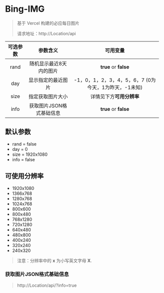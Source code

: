 # Bing-IMG
> 基于 Vercel 构建的必应每日图片  
> 
> 请求地址：http://Location/api

| 可选参数 | 参数含义 | 可用变量 |
| :------------: | :-------------: | :------------: |
| rand | 随机显示最近8天内的图片 | **true** or **false** |
| day | 显示指定的最近图片 | -1，0，1，2，3，4，5，6，7 (0为今天，1为昨天，-1未知) |
| size | 指定获取图片大小 | 详情见下方**可用分辨率** |
| info | 获取图片JSON格式基础信息 | **true** or **false** |

## 默认参数

* rand = false
* day = 0
* size = 1920x1080
* info = false

## 可使用分辨率

* 1920x1080
* 1366x768
* 1280x768
* 1024x768
* 800x600
* 800x480
* 768x1280
* 720x1280
* 640x480
* 480x800
* 400x240
* 320x240
* 240x320

> 注意：分辨率中的 **x** 为小写英文字母 **X**.

### 获取图片JSON格式基础信息

> http://Location/api/?info=true

